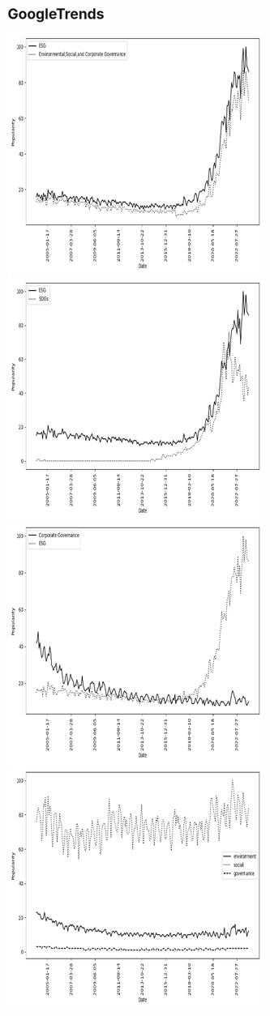 # GoogleTrends

<img src='esgESG.png' width=640 height=480>

<img src='esgsdg.png' width=640 height=480>

<img src='govesg.png' width=640 height=480>

<img src='esg2.png' width=640 height=480>
